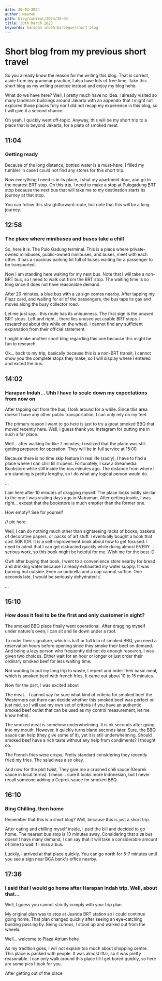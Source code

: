```yaml
---
date: 30-03-2024
author: Neuron
path: blog/content/2024/30-03
title: 30th March 2023
keywords: harapan indah|barbeque|short blog
---
```


# Short blog from my previous short travel

So you already know the reason for me writing this blog. That is correct, aside from my grammar practice, I also have lots of free time. Take this short blog as my writing practice instead and enjoy my blog hehe.

What do we have here? Well, I pretty much have no idea. I already visited so many landmark buildings around Jakarta with an appendix that I might not explored those places fully nor I did not recap my experience in this blog, so I will give it a second chance.

Oh yeah, I quickly went off-topic. Anyway, this will be my short trip to a place that is beyond Jakarta, for a plate of smoked meat.

## 11:04
### Getting ready

Because of the long distance, bottled water is a must-have. I filled my tumbler in case I could not find any stores for this short trip.

Now everything I need is in its place, I shut my apartment door, and go to the nearest BRT stop.
On this trip, I need to make a stop at Pulogadung BRT stop because the next bus that will take me to my destination starts its journey at that stop.

You can follow this straightforward route, but note that this will be a long journey.

<Transportation id="bus-1"/>

## 12:58
### The place where minibuses and buses take a chill

So, here it is. The Pulo Gadung terminal. This is a place where private-owned minibuses, public-owned minibuses, and buses, meet with each other. It has a spacious parking lot full of buses waiting for a passenger to be transported. 

Now I am standing here waiting for my next bus. Note that I will take a non-BRT bus, so I need to walk out from the BRT stop. The waiting time is so long since it does not have reasonable demand.

After 20 minutes, a blue bus with a `2B` sign comes nearby. After tapping my Flazz card, and waiting for all of the passengers, the bus taps its gas and moves along the busy collector road.

Let me just say... this route has its uniqueness. The first sign is the unused BRT stops. Left and right... there lies unused yet usable BRT stops. I researched about this while on the wheel. I cannot find any sufficient explanation from their official statement.

I might make another short blog regarding this one because this might be fun to research.

Ok... back to my trip, basically because this is a non-BRT transit, I cannot show you the complete stops they make, so I will display where I entered and exited the bus.

<Transportation id="bus-2"/>

## 14:02
### Harapan Indah... Uhh I have to scale down my expectations from now on

After tapping out from the bus, I look around for a while. Since this area doesn't have any other public transportation, I can only rely on my feet.

The primary reason I want to go here is just to try a great smoked BBQ that moved recently here. Well, I guess thank you Instagram for putting me in such a far place.

Well... after walking for like 7 minutes, I realized that the place was still getting prepared for operation. They will be in full service at 15:00. 

Because there is no time skip feature in real life (sadly), I have to find a place where I can chill till it opens. Fortunately, I saw a Greamedia Bookstore while still inside the bus minutes ago. The distance from where I am standing is pretty lengthy, so I do what any logical person would do.

...

I am here after 10 minutes of dragging myself. The place looks oddly similar to the one I was visiting days ago in Matraman. After getting inside, I was right... except that the bookstore is much emptier than the former one.

How empty? See for yourself

// pic here

Well, I can do nothing much other than sightseeing racks of books, baskets of decorative papers, or packs of art stuff. I eventually bought a book that cost 50K IDR. It is a self-improvement book about how to get focused. I need to admit that I can get distracted quickly while doing almost EVERY serious work, so this book might be helpful for me. Wish me for the best :D

Owh after buying that book, I went to a convenience store nearby for bread and drinking water because I already exhausted my water supply. It was burning hot outside. Even an umbrella and a cap cannot suffice. One seconds late, I would be seriously dehydrated :(

...

## 15:10
### How does it feel to be the first and only customer in sight?

The smoked BBQ place finally went operational. After dragging myself under nature's oven, I can sit and lie down under a roof.

To order their signature, which is half or full kilo of smoked BBQ, you need a reservation hours before opening since they smoke their beef on demand. And being a lazy person who frequently did not do enough research, I was given two choices. Either wait for an hour or longer or just order their ordinary smoked beef for less waiting time.

Not wanting to put my long trip to waste, I repent and order their basic meal, which is smoked beef with french fries. It came out about 10 to 15 minutes.

Now for the part, I was excited about

The meat... I cannot say for sure what kind of criteria for smoked beef the Westerners out there can decide whether this smoked beef was perfect or just mid, so I will use my own set of criteria (if you have an authentic smoked beef outlet that can be used as my control measurement, let me know hehe).

The smoked meat is somehow underwhelming. It is ok seconds after going into my mouth. However, it quickly turns bland seconds later. Sure, the BBQ sauce can help (they give some of it), yet it is still underwhelming. Should smoked beef have a rich taste without any help from condiments? I thought so.

The French fries were crispy. Pretty standard considering they recently fried my fries. The salad was also okay.

And now for the plot twist, They give me a crushed chili sauce (Geprek sauce in local terms). I mean... sure it looks more Indonesian, but I never recall someone adding a Geprek sauce for smoked BBQ.

<FoodReview id="ag_smokehouse"/>

## 16:10
### Bing Chilling, then home

Remember that this is a short blog? Well, because this is just a short trip.

After eating and chilling myself inside, I paid the bill and decided to go home. The nearest bus stop is 10 minutes away. Considering that a `2B` bus doesn't have many demand, I can say that it will take a considerable amount of time to wait if I miss a bus.

Luckily, I arrived at that place quickly. You can go north for 5-7 minutes until you see a sign near BCA bank's office nearby.

<Transportation id="bus-3"/>

## 17:36
### I said that I would go home after Harapan Indah trip. Well, about that...

Well, I guess you cannot strictly comply with your trip plan.

My original plan was to stop at Juanda BRT station so I could continue going home. That plan changed quickly after seeing an eye-catching building passing by. Being curious, I stood up and walked out from the wheels.

<Transportation id="bus-4"/>

Well... welcome to Plaza Atrium hehe

As my tradition goes, I will not explain too much about shopping centre. This place is packed with people. It was almost Iftar, so it was pretty reasonable. I can only walk around this place till I get bored quickly, so here are some pics I took for you.

After getting out of the place